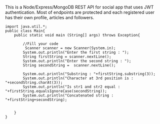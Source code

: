 This is a Node/Express/MongoDB REST API for social app that uses JWT authentication. Most of endpoints are protected and each registered user has their own profile, articles and
followers.




	

```import java.io.*; 
import java.util.*; 
public class Main{ 
	public static void main (String[] args) throws Exception{ 

		//Fill your code		
         Scanner scanner = new Scanner(System.in);
        System.out.println("Enter the first string : ");
        String firstString = scanner.nextLine();
        System.out.println("Enter the second string : ");
        String secondString =  scanner.nextLine();

        System.out.println("Substring : "+firstString.substring(3));
        System.out.println("Character at 3rd position is : "+secondString.charAt(3));
        System.out.println("Is str1 and str2 equal : "+firstString.equalsIgnoreCase(secondString));
        System.out.println("Concatenated string : "+firstString+secondString);


	} 
} 



```
